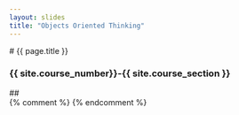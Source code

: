 ```yaml
---
layout: slides
title: "Objects Oriented Thinking"
---
```

<section markdown="block" class="intro-slide">
# {{ page.title }}

### {{ site.course_number}}-{{ site.course_section }}

<p><small></small></p>
</section>

<section markdown="block">
## 

</section>
{% comment %}
{% endcomment %}
	

